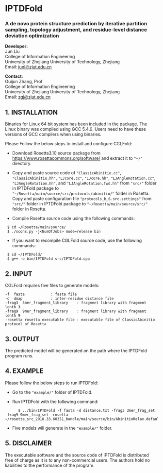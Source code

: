 # IPTDFold
### A de novo protein structure prediction by iterative partition sampling, topology adjustment, and residue-level distance deviation optimization

**Developer:**   
                Jun Liu  
                College of Information Engineering  
                University of Zhejiang University of Technology, Zhejiang  
                Email: junl@zjut.edu.cn  
		
**Contact:**  
                Guijun Zhang, Prof  
                College of Information Engineering  
                University of Zhejiang University of Technology, Zhejiang  
                Email: zgj@zjut.edu.cn  

## 1. INSTALLATION
Binaries for Linux 64 bit system has been included in the package. The Linux binary was compiled using GCC 5.4.0. Users need to have these versions of GCC compilers when using binaries.

Please Follow the below steps to install and configure CGLFold:

- Download Rosetta3.10 source package from https://www.rosettacommons.org/software/ 
and extract it to ``"~/"`` directory.

- Copy and paste source code of ``"ClassicAbinitio.cc"``, ``"ClassicAbinitio.hh"``, ``"LJcore.cc"``, ``"LJcore.hh"``,  ``"LJAngleRotation.cc"``, ``"LJAngleRotation.hh"``, and ``"LJAngleRotation.fwd.hh"`` from ``"src/"`` folder in IPTDFold package to ``"~/Rosetta/main/source/src/protocols/abinitio/"`` folder in Rosetta. Copy and paste configuration file ``"protocols_b_6.src.settings"`` from ``"src/"`` folder in IPTDFold package to ``"~/Rosetta/main/source/src/"`` folder in Rosetta.

- Compile Rosetta source code using the following commands:

```
 $ cd ~/Rosetta/main/source/
 $ ./scons.py -j<NumOfJobs> mode=release bin
```

- If you want to recompile CGLFold source code, use the following commands:

```
 $ cd ~/IPTDFold/
 $ g++ -o bin/IPTDFold src/IPTDFold.cpp
```
## 2. INPUT
CGLFold requires five files to generate models:

	-f	fasta			 : fasta file
	-d	dmap			 : inter-residue distance file
	-frag3	3mer_fragment_library 	 : fragment library with fragment lenth 3
	-frag9	9mer_fragment_library	 : fragment library with fragment lenth 9
	-rosetta rosetta executable file : executable file of ClassicAbinitio protocol of Rosetta

## 3. OUTPUT
The predicted model will be generated on the path where the IPTDFold program runs.

## 4. EXAMPLE
Please follow the below steps to run IPTDFold:

- Go to the ``"example/"`` folder of IPTDFold.
  
- Run IPTDFold with the following command:
  
```
      $ ../bin/IPTDFold -f fasta -d distance.txt -frag3 3mer_frag_set -frag9 9mer_frag_set -rosetta ~/rosetta_src_2018.33.60351_bundle/main/source/bin/AbinitioRelax.default.linuxgccrelease
```

- Five models will generate in the ``"example/"`` folder.

## 5. DISCLAIMER
The executable software and the source code of IPTDFold is distributed free of charge 
as it is to any non-commercial users. The authors hold no liabilities to the performance 
of the program.
